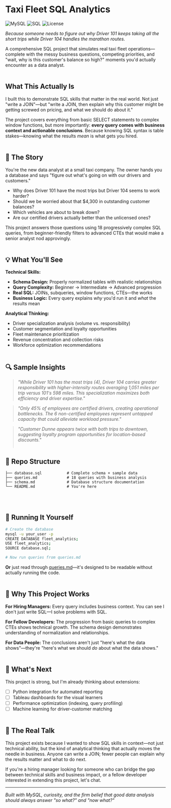# Taxi Fleet SQL Analytics

![MySQL](https://img.shields.io/badge/MySQL-005C84?style=for-the-badge&logo=mysql&logoColor=white)
![SQL](https://img.shields.io/badge/SQL-316192?style=for-the-badge&logo=postgresql&logoColor=white)
![License](https://img.shields.io/badge/License-MIT-green?style=for-the-badge)

*Because someone needs to figure out why Driver 101 keeps taking all the short trips while Driver 104 handles the marathon routes.*

A comprehensive SQL project that simulates real taxi fleet operations—complete with the messy business questions, competing priorities, and "wait, why is this customer's balance so high?" moments you'd actually encounter as a data analyst.
<br /><br />

## What This Actually Is

I built this to demonstrate SQL skills that matter in the real world. Not just "write a JOIN"—but "write a JOIN, then explain why this customer might be getting screwed on pricing, and what we should do about it."

The project covers everything from basic SELECT statements to complex window functions, but more importantly: **every query comes with business context and actionable conclusions**. Because knowing SQL syntax is table stakes—knowing what the results *mean* is what gets you hired.
<br /><br />

## 🎯 The Story

You're the new data analyst at a small taxi company. The owner hands you a database and says "figure out what's going on with our drivers and customers." 

- Why does Driver 101 have the most trips but Driver 104 seems to work harder?
- Should we be worried about that $4,300 in outstanding customer balances?
- Which vehicles are about to break down?
- Are our certified drivers actually better than the unlicensed ones?

This project answers those questions using 18 progressively complex SQL queries, from beginner-friendly filters to advanced CTEs that would make a senior analyst nod approvingly.
<br /><br />

## 💡 What You'll See

**Technical Skills:**
- **Schema Design:** Properly normalized tables with realistic relationships
- **Query Complexity:** Beginner → Intermediate → Advanced progression
- **Real SQL:** JOINs, subqueries, window functions, CTEs—the works
- **Business Logic:** Every query explains *why* you'd run it and *what* the results mean

**Analytical Thinking:**
- Driver specialization analysis (volume vs. responsibility)
- Customer segmentation and loyalty opportunities  
- Fleet maintenance prioritization
- Revenue concentration and collection risks
- Workforce optimization recommendations
<br /><br />

## 🔍 Sample Insights

> *"While Driver 101 has the most trips (4), Driver 104 carries greater responsibility with higher-intensity routes averaging 1,051 miles per trip versus 101's 598 miles. This specialization maximizes both efficiency and driver expertise."*

> *"Only 45% of employees are certified drivers, creating operational bottlenecks. The 6 non-certified employees represent untapped capacity that could alleviate workload pressure."*

> *"Customer Dunne appears twice with both trips to downtown, suggesting loyalty program opportunities for location-based discounts."*
<br /><br />

## 📁 Repo Structure

```
├── database.sql           # Complete schema + sample data
├── queries.md             # 18 queries with business analysis
├── schema.md              # Database structure documentation
└── README.md              # You're here
```
<br /><br />

## 🚀 Running It Yourself

```bash
# Create the database
mysql -u your_user -p
CREATE DATABASE fleet_analytics;
USE fleet_analytics;
SOURCE database.sql;

# Now run queries from queries.md
```

**Or** just read through [queries.md](queries.md)—it's designed to be readable without actually running the code.
<br /><br />

## 🎨 Why This Project Works

**For Hiring Managers:** Every query includes business context. You can see I don't just write SQL—I solve problems with SQL.

**For Fellow Developers:** The progression from basic queries to complex CTEs shows technical growth. The schema design demonstrates understanding of normalization and relationships.

**For Data People:** The conclusions aren't just "here's what the data shows"—they're "here's what we should *do* about what the data shows."
<br /><br />

## 🔧 What's Next

This project is strong, but I'm already thinking about extensions:
- [ ] Python integration for automated reporting
- [ ] Tableau dashboards for the visual learners
- [ ] Performance optimization (indexing, query profiling)
- [ ] Machine learning for driver-customer matching
<br /><br />

## 💭 The Real Talk

This project exists because I wanted to show SQL skills in context—not just technical ability, but the kind of analytical thinking that actually moves the needle in business. Anyone can write a JOIN; fewer people can explain why the results matter and what to do next.

If you're a hiring manager looking for someone who can bridge the gap between technical skills and business impact, or a fellow developer interested in extending this project, let's chat.

---

*Built with MySQL, curiosity, and the firm belief that good data analysis should always answer "so what?" and "now what?"*
